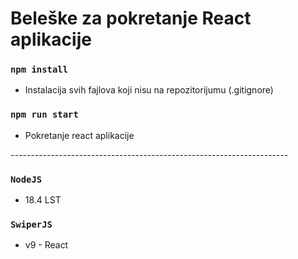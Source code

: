 <h1>Beleške za pokretanje React aplikacije</h1>

### `npm install`
 - Instalacija svih fajlova koji nisu na repozitorijumu (.gitignore)
 
### `npm run start`
  - Pokretanje react aplikacije
  
 --------------------------------------------------------------------- <br>

### `NodeJS`
 - 18.4 LST
 
### `SwiperJS`
 - v9 - React
 
